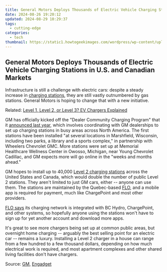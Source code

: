 ```yaml
---
title: General Motors Deploys Thousands of Electric Vehicle Charging Stations in U.S. and Canadian Markets
date: 2024-08-26 19:20:12
updated: 2024-08-29 10:29:37
tags:
  - cutting-edge
categories:
  - tech
thumbnail: https://static1.howtogeekimages.com/wordpress/wp-content/uploads/2021/10/ERV-charging.jpg
---
```


## General Motors Deploys Thousands of Electric Vehicle Charging Stations in U.S. and Canadian Markets

Infrastructure is still a challenge with electric cars: despite a steady increase in [charging stations](https://visual-screen-recording.techidaily.com/unveiling-wintv-magic-compre-written-guide-to-capturing-live-on-windows-pc-for-2024/), they are still vastly outnumbered by gas stations. General Motors is hoping to change that with a new initiative.

Related: [Level 1, Level 2, or Level 3? EV Chargers Explained](https://visual-screen-recording.techidaily.com/unveiling-wintv-magic-compre-written-guide-to-capturing-live-on-windows-pc-for-2024/) 

 GM has officially kicked off the "Dealer Community Charging Program" that it [announced last year](https://www.engadget.com/gm-community-level-2-ev-charging-stations-201232330.html), which involves coordinating with GM dealerships to set up charging stations in busy areas across North America. The first stations have been installed "at several locations in Marshfield, Wisconsin, including two parks, a library and a sports complex," in partnership with Wheelers Chevrolet GMC. More stations were set up at Memorial Healthcare Wellness Center in Owosso, Michigan, near Young Chevrolet Cadillac, and GM expects more will go online in the "weeks and months ahead."

 GM hopes to install up to 40,000 [Level 2 charging stations](https://visual-screen-recording.techidaily.com/unveiling-wintv-magic-compre-written-guide-to-capturing-live-on-windows-pc-for-2024/) across the United States and Canada, which would double the number of public Level 2 stations. They aren't limited to just GM cars, either -- anyone can use them. The stations are maintained by the Quebec-based [FLO](https://www.flo.com/), and a mobile app is required for payment, much like ChargePoint and most other providers.

[FLO says](https://www.flo.com/drivers/network/#:~:text=consult%20usage%20data.-,Go%20Further%20with%20FLO,-Your%20FLO%20membership) its charging network is integrated with BC Hydro, ChargePoint, and other systems, so hopefully anyone using the stations won't have to sign up for yet another account and download more apps.

 It's great to see more chargers being set up at common public areas, but overnight home charging -- arguably the best selling point for an electric car -- remains a luxury. Installing a Level 2 charger in a house can range from a few hundred to a few thousand dollars, depending on how much electrical work is required, and most apartment complexes and other shared living facilities don't have chargers.

 Source: [GM](https://investor.gm.com/news-releases/news-release-details/gm-advances-dealer-community-charging-program), [Engadget](https://www.engadget.com/gm-launches-its-community-charging-program-in-two-states-130001577.html?src=rss)

<ins class="adsbygoogle"
     style="display:block"
     data-ad-format="autorelaxed"
     data-ad-client="ca-pub-7571918770474297"
     data-ad-slot="1223367746"></ins>



<ins class="adsbygoogle"
     style="display:block"
     data-ad-client="ca-pub-7571918770474297"
     data-ad-slot="8358498916"
     data-ad-format="auto"
     data-full-width-responsive="true"></ins>

